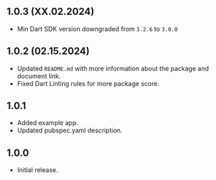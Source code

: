 ## 1.0.3 (XX.02.2024)

- Min Dart SDK version downgraded from `3.2.6` to `3.0.0`

## 1.0.2 (02.15.2024)

- Updated `README.md` with more information about the package and document link.
- Fixed Dart Linting rules for more package score.

## 1.0.1

- Added example app.
- Updated pubspec.yaml description.

## 1.0.0

- Initial release.